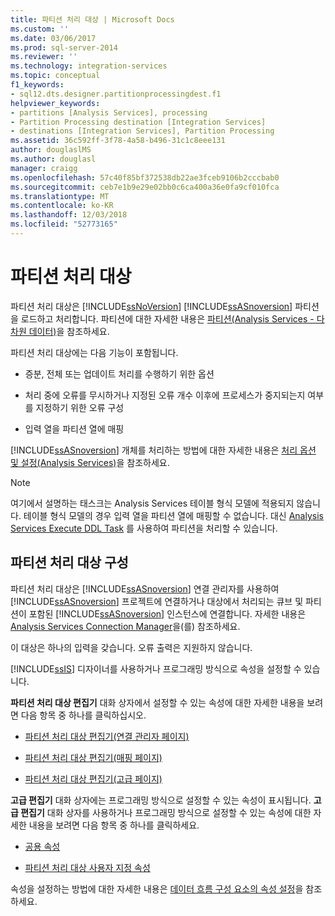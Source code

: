 ```yaml
---
title: 파티션 처리 대상 | Microsoft Docs
ms.custom: ''
ms.date: 03/06/2017
ms.prod: sql-server-2014
ms.reviewer: ''
ms.technology: integration-services
ms.topic: conceptual
f1_keywords:
- sql12.dts.designer.partitionprocessingdest.f1
helpviewer_keywords:
- partitions [Analysis Services], processing
- Partition Processing destination [Integration Services]
- destinations [Integration Services], Partition Processing
ms.assetid: 36c592ff-3f78-4a58-b496-31c1c8eee131
author: douglaslMS
ms.author: douglasl
manager: craigg
ms.openlocfilehash: 57c40f85bf372538db22ae3fceb9106b2cccbab0
ms.sourcegitcommit: ceb7e1b9e29e02bb0c6ca400a36e0fa9cf010fca
ms.translationtype: MT
ms.contentlocale: ko-KR
ms.lasthandoff: 12/03/2018
ms.locfileid: "52773165"
---
```

# <a name="partition-processing-destination"></a>파티션 처리 대상
  파티션 처리 대상은 [!INCLUDE[ssNoVersion](../../includes/ssnoversion-md.md)] [!INCLUDE[ssASnoversion](../../includes/ssasnoversion-md.md)] 파티션을 로드하고 처리합니다. 파티션에 대한 자세한 내용은 [파티션&#40;Analysis Services - 다차원 데이터&#41;](../../analysis-services/multidimensional-models-olap-logical-cube-objects/partitions-analysis-services-multidimensional-data.md)을 참조하세요.  
  
 파티션 처리 대상에는 다음 기능이 포함됩니다.  
  
-   증분, 전체 또는 업데이트 처리를 수행하기 위한 옵션  
  
-   처리 중에 오류를 무시하거나 지정된 오류 개수 이후에 프로세스가 중지되는지 여부를 지정하기 위한 오류 구성  
  
-   입력 열을 파티션 열에 매핑  
  
 [!INCLUDE[ssASnoversion](../../includes/ssasnoversion-md.md)] 개체를 처리하는 방법에 대한 자세한 내용은 [처리 옵션 및 설정&#40;Analysis Services&#41;](../../analysis-services/multidimensional-models/processing-options-and-settings-analysis-services.md)을 참조하세요.  
  
> [!NOTE]  
>  여기에서 설명하는 태스크는 Analysis Services 테이블 형식 모델에 적용되지 않습니다.  테이블 형식 모델의 경우 입력 열을 파티션 열에 매핑할 수 없습니다. 대신 [Analysis Services Execute DDL Task](../control-flow/analysis-services-execute-ddl-task.md) 를 사용하여 파티션을 처리할 수 있습니다.  
  
## <a name="configuration-of-the-partition-processing-destination"></a>파티션 처리 대상 구성  
 파티션 처리 대상은 [!INCLUDE[ssASnoversion](../../includes/ssasnoversion-md.md)] 연결 관리자를 사용하여 [!INCLUDE[ssASnoversion](../../includes/ssasnoversion-md.md)] 프로젝트에 연결하거나 대상에서 처리되는 큐브 및 파티션이 포함된 [!INCLUDE[ssASnoversion](../../includes/ssasnoversion-md.md)] 인스턴스에 연결합니다. 자세한 내용은 [Analysis Services Connection Manager](../connection-manager/analysis-services-connection-manager.md)을(를) 참조하세요.  
  
 이 대상은 하나의 입력을 갖습니다. 오류 출력은 지원하지 않습니다.  
  
 [!INCLUDE[ssIS](../../includes/ssis-md.md)] 디자이너를 사용하거나 프로그래밍 방식으로 속성을 설정할 수 있습니다.  
  
 **파티션 처리 대상 편집기** 대화 상자에서 설정할 수 있는 속성에 대한 자세한 내용을 보려면 다음 항목 중 하나를 클릭하십시오.  
  
-   [파티션 처리 대상 편집기&#40;연결 관리자 페이지&#41;](../partition-processing-destination-editor-connection-manager-page.md)  
  
-   [파티션 처리 대상 편집기&#40;매핑 페이지&#41;](../partition-processing-destination-editor-mappings-page.md)  
  
-   [파티션 처리 대상 편집기&#40;고급 페이지&#41;](../partition-processing-destination-editor-advanced-page.md)  
  
 **고급 편집기** 대화 상자에는 프로그래밍 방식으로 설정할 수 있는 속성이 표시됩니다. **고급 편집기** 대화 상자를 사용하거나 프로그래밍 방식으로 설정할 수 있는 속성에 대한 자세한 내용을 보려면 다음 항목 중 하나를 클릭하세요.  
  
-   [공용 속성](../common-properties.md)  
  
-   [파티션 처리 대상 사용자 지정 속성](partition-processing-destination-custom-properties.md)  
  
 속성을 설정하는 방법에 대한 자세한 내용은 [데이터 흐름 구성 요소의 속성 설정](set-the-properties-of-a-data-flow-component.md)을 참조하세요.  
  
  

